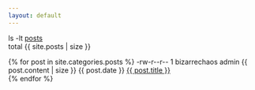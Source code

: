 ```yaml
---
layout: default
---
```

<p>ls -lt <a class="string" href="{{ site.url }}/posts/">posts</a><br />total {{ site.posts | size }}</p>
<p>
    {% for post in site.categories.posts %}
        -rw-r--r-- 1 bizarrechaos admin {{ post.content | size }} {{ post.date }} <a class="string" href="{{ post.url }}">{{ post.title }}</a><br />
    {% endfor %}
</p>

